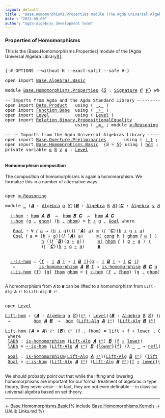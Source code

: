 ```yaml
---
layout: default
title : "Base.Homomorphisms.Properties module (The Agda Universal Algebra Library)"
date : "2021-09-08"
author: "agda-algebras development team"
---
```


### <a id="properties-of-homomorphisms">Properties of Homomorphisms</a>

This is the [Base.Homomorphisms.Properties] module of the [Agda Universal Algebra Library][].

<pre class="Agda">

<a id="353" class="Symbol">{-#</a> <a id="357" class="Keyword">OPTIONS</a> <a id="365" class="Pragma">--without-K</a> <a id="377" class="Pragma">--exact-split</a> <a id="391" class="Pragma">--safe</a> <a id="398" class="Symbol">#-}</a>

<a id="403" class="Keyword">open</a> <a id="408" class="Keyword">import</a> <a id="415" href="Base.Algebras.Basic.html" class="Module">Base.Algebras.Basic</a>

<a id="436" class="Keyword">module</a> <a id="443" href="Base.Homomorphisms.Properties.html" class="Module">Base.Homomorphisms.Properties</a> <a id="473" class="Symbol">{</a><a id="474" href="Base.Homomorphisms.Properties.html#474" class="Bound">𝑆</a> <a id="476" class="Symbol">:</a> <a id="478" href="Base.Algebras.Basic.html#3888" class="Function">Signature</a> <a id="488" href="Base.Algebras.Basic.html#1160" class="Generalizable">𝓞</a> <a id="490" href="Base.Algebras.Basic.html#1162" class="Generalizable">𝓥</a><a id="491" class="Symbol">}</a> <a id="493" class="Keyword">where</a>

<a id="500" class="Comment">-- Imports from Agda and the Agda Standard Library --------------------------------</a>
<a id="584" class="Keyword">open</a> <a id="589" class="Keyword">import</a> <a id="596" href="Data.Product.html" class="Module">Data.Product</a>   <a id="611" class="Keyword">using</a> <a id="617" class="Symbol">(</a> <a id="619" href="Agda.Builtin.Sigma.html#236" class="InductiveConstructor Operator">_,_</a> <a id="623" class="Symbol">)</a>
<a id="625" class="Keyword">open</a> <a id="630" class="Keyword">import</a> <a id="637" href="Function.Base.html" class="Module">Function.Base</a>  <a id="652" class="Keyword">using</a> <a id="658" class="Symbol">(</a> <a id="660" href="Function.Base.html#1031" class="Function Operator">_∘_</a> <a id="664" class="Symbol">)</a>
<a id="666" class="Keyword">open</a> <a id="671" class="Keyword">import</a> <a id="678" href="Level.html" class="Module">Level</a>          <a id="693" class="Keyword">using</a> <a id="699" class="Symbol">(</a> <a id="701" href="Agda.Primitive.html#597" class="Postulate">Level</a> <a id="707" class="Symbol">)</a>
<a id="709" class="Keyword">open</a> <a id="714" class="Keyword">import</a> <a id="721" href="Relation.Binary.PropositionalEquality.html" class="Module">Relation.Binary.PropositionalEquality</a>
                           <a id="786" class="Keyword">using</a> <a id="792" class="Symbol">(</a> <a id="794" href="Agda.Builtin.Equality.html#151" class="Datatype Operator">_≡_</a> <a id="798" class="Symbol">;</a> <a id="800" class="Keyword">module</a> <a id="807" href="Relation.Binary.PropositionalEquality.Core.html#2708" class="Module">≡-Reasoning</a> <a id="819" class="Symbol">;</a> <a id="821" href="Relation.Binary.PropositionalEquality.Core.html#1130" class="Function">cong</a> <a id="826" class="Symbol">;</a> <a id="828" href="Agda.Builtin.Equality.html#208" class="InductiveConstructor">refl</a> <a id="833" class="Symbol">)</a>

<a id="836" class="Comment">-- -- Imports from the Agda Universal Algebras Library --------------------------------</a>
<a id="924" class="Keyword">open</a> <a id="929" class="Keyword">import</a> <a id="936" href="Base.Overture.Preliminaries.html" class="Module">Base.Overture.Preliminaries</a>       <a id="970" class="Keyword">using</a> <a id="976" class="Symbol">(</a> <a id="978" href="Base.Overture.Preliminaries.html#4402" class="Function Operator">∣_∣</a> <a id="982" class="Symbol">;</a> <a id="984" href="Base.Overture.Preliminaries.html#4440" class="Function Operator">∥_∥</a> <a id="988" class="Symbol">)</a>
<a id="990" class="Keyword">open</a> <a id="995" class="Keyword">import</a> <a id="1002" href="Base.Homomorphisms.Basic.html" class="Module">Base.Homomorphisms.Basic</a>  <a id="1028" class="Symbol">{</a><a id="1029" class="Argument">𝑆</a> <a id="1031" class="Symbol">=</a> <a id="1033" href="Base.Homomorphisms.Properties.html#474" class="Bound">𝑆</a><a id="1034" class="Symbol">}</a> <a id="1036" class="Keyword">using</a> <a id="1042" class="Symbol">(</a> <a id="1044" href="Base.Homomorphisms.Basic.html#2682" class="Function">hom</a> <a id="1048" class="Symbol">;</a> <a id="1050" href="Base.Homomorphisms.Basic.html#2573" class="Function">is-homomorphism</a> <a id="1066" class="Symbol">)</a>
<a id="1068" class="Keyword">private</a> <a id="1076" class="Keyword">variable</a> <a id="1085" href="Base.Homomorphisms.Properties.html#1085" class="Generalizable">α</a> <a id="1087" href="Base.Homomorphisms.Properties.html#1087" class="Generalizable">β</a> <a id="1089" href="Base.Homomorphisms.Properties.html#1089" class="Generalizable">γ</a> <a id="1091" href="Base.Homomorphisms.Properties.html#1091" class="Generalizable">ρ</a> <a id="1093" class="Symbol">:</a> <a id="1095" href="Agda.Primitive.html#597" class="Postulate">Level</a>

</pre>


#### <a id="homomorphism-composition">Homomorphism composition</a>

The composition of homomorphisms is again a homomorphism.  We formalize this in a number of alternative ways.

<pre class="Agda">

<a id="1308" class="Keyword">open</a> <a id="1313" href="Relation.Binary.PropositionalEquality.Core.html#2708" class="Module">≡-Reasoning</a>

<a id="1326" class="Keyword">module</a> <a id="1333" href="Base.Homomorphisms.Properties.html#1333" class="Module">_</a> <a id="1335" class="Symbol">(</a><a id="1336" href="Base.Homomorphisms.Properties.html#1336" class="Bound">𝑨</a> <a id="1338" class="Symbol">:</a> <a id="1340" href="Base.Algebras.Basic.html#6257" class="Function">Algebra</a> <a id="1348" href="Base.Homomorphisms.Properties.html#1085" class="Generalizable">α</a> <a id="1350" href="Base.Homomorphisms.Properties.html#474" class="Bound">𝑆</a><a id="1351" class="Symbol">){</a><a id="1353" href="Base.Homomorphisms.Properties.html#1353" class="Bound">𝑩</a> <a id="1355" class="Symbol">:</a> <a id="1357" href="Base.Algebras.Basic.html#6257" class="Function">Algebra</a> <a id="1365" href="Base.Homomorphisms.Properties.html#1087" class="Generalizable">β</a> <a id="1367" href="Base.Homomorphisms.Properties.html#474" class="Bound">𝑆</a><a id="1368" class="Symbol">}(</a><a id="1370" href="Base.Homomorphisms.Properties.html#1370" class="Bound">𝑪</a> <a id="1372" class="Symbol">:</a> <a id="1374" href="Base.Algebras.Basic.html#6257" class="Function">Algebra</a> <a id="1382" href="Base.Homomorphisms.Properties.html#1089" class="Generalizable">γ</a> <a id="1384" href="Base.Homomorphisms.Properties.html#474" class="Bound">𝑆</a><a id="1385" class="Symbol">)</a> <a id="1387" class="Keyword">where</a>

  <a id="1396" href="Base.Homomorphisms.Properties.html#1396" class="Function">∘-hom</a> <a id="1402" class="Symbol">:</a> <a id="1404" href="Base.Homomorphisms.Basic.html#2682" class="Function">hom</a> <a id="1408" href="Base.Homomorphisms.Properties.html#1336" class="Bound">𝑨</a> <a id="1410" href="Base.Homomorphisms.Properties.html#1353" class="Bound">𝑩</a>  <a id="1413" class="Symbol">→</a>  <a id="1416" href="Base.Homomorphisms.Basic.html#2682" class="Function">hom</a> <a id="1420" href="Base.Homomorphisms.Properties.html#1353" class="Bound">𝑩</a> <a id="1422" href="Base.Homomorphisms.Properties.html#1370" class="Bound">𝑪</a>  <a id="1425" class="Symbol">→</a>  <a id="1428" href="Base.Homomorphisms.Basic.html#2682" class="Function">hom</a> <a id="1432" href="Base.Homomorphisms.Properties.html#1336" class="Bound">𝑨</a> <a id="1434" href="Base.Homomorphisms.Properties.html#1370" class="Bound">𝑪</a>
  <a id="1438" href="Base.Homomorphisms.Properties.html#1396" class="Function">∘-hom</a> <a id="1444" class="Symbol">(</a><a id="1445" href="Base.Homomorphisms.Properties.html#1445" class="Bound">g</a> <a id="1447" href="Agda.Builtin.Sigma.html#236" class="InductiveConstructor Operator">,</a> <a id="1449" href="Base.Homomorphisms.Properties.html#1449" class="Bound">ghom</a><a id="1453" class="Symbol">)</a> <a id="1455" class="Symbol">(</a><a id="1456" href="Base.Homomorphisms.Properties.html#1456" class="Bound">h</a> <a id="1458" href="Agda.Builtin.Sigma.html#236" class="InductiveConstructor Operator">,</a> <a id="1460" href="Base.Homomorphisms.Properties.html#1460" class="Bound">hhom</a><a id="1464" class="Symbol">)</a> <a id="1466" class="Symbol">=</a> <a id="1468" href="Base.Homomorphisms.Properties.html#1456" class="Bound">h</a> <a id="1470" href="Function.Base.html#1031" class="Function Operator">∘</a> <a id="1472" href="Base.Homomorphisms.Properties.html#1445" class="Bound">g</a> <a id="1474" href="Agda.Builtin.Sigma.html#236" class="InductiveConstructor Operator">,</a> <a id="1476" href="Base.Homomorphisms.Properties.html#1491" class="Function">Goal</a> <a id="1481" class="Keyword">where</a>

   <a id="1491" href="Base.Homomorphisms.Properties.html#1491" class="Function">Goal</a> <a id="1496" class="Symbol">:</a> <a id="1498" class="Symbol">∀</a> <a id="1500" href="Base.Homomorphisms.Properties.html#1500" class="Bound">𝑓</a> <a id="1502" href="Base.Homomorphisms.Properties.html#1502" class="Bound">a</a> <a id="1504" class="Symbol">→</a> <a id="1506" class="Symbol">(</a><a id="1507" href="Base.Homomorphisms.Properties.html#1456" class="Bound">h</a> <a id="1509" href="Function.Base.html#1031" class="Function Operator">∘</a> <a id="1511" href="Base.Homomorphisms.Properties.html#1445" class="Bound">g</a><a id="1512" class="Symbol">)((</a><a id="1515" href="Base.Homomorphisms.Properties.html#1500" class="Bound">𝑓</a> <a id="1517" href="Base.Algebras.Basic.html#9364" class="Function Operator">̂</a> <a id="1519" href="Base.Homomorphisms.Properties.html#1336" class="Bound">𝑨</a><a id="1520" class="Symbol">)</a> <a id="1522" href="Base.Homomorphisms.Properties.html#1502" class="Bound">a</a><a id="1523" class="Symbol">)</a> <a id="1525" href="Agda.Builtin.Equality.html#151" class="Datatype Operator">≡</a> <a id="1527" class="Symbol">(</a><a id="1528" href="Base.Homomorphisms.Properties.html#1500" class="Bound">𝑓</a> <a id="1530" href="Base.Algebras.Basic.html#9364" class="Function Operator">̂</a> <a id="1532" href="Base.Homomorphisms.Properties.html#1370" class="Bound">𝑪</a><a id="1533" class="Symbol">)(</a><a id="1535" href="Base.Homomorphisms.Properties.html#1456" class="Bound">h</a> <a id="1537" href="Function.Base.html#1031" class="Function Operator">∘</a> <a id="1539" href="Base.Homomorphisms.Properties.html#1445" class="Bound">g</a> <a id="1541" href="Function.Base.html#1031" class="Function Operator">∘</a> <a id="1543" href="Base.Homomorphisms.Properties.html#1502" class="Bound">a</a><a id="1544" class="Symbol">)</a>
   <a id="1549" href="Base.Homomorphisms.Properties.html#1491" class="Function">Goal</a> <a id="1554" href="Base.Homomorphisms.Properties.html#1554" class="Bound">𝑓</a> <a id="1556" href="Base.Homomorphisms.Properties.html#1556" class="Bound">a</a> <a id="1558" class="Symbol">=</a> <a id="1560" class="Symbol">(</a><a id="1561" href="Base.Homomorphisms.Properties.html#1456" class="Bound">h</a> <a id="1563" href="Function.Base.html#1031" class="Function Operator">∘</a> <a id="1565" href="Base.Homomorphisms.Properties.html#1445" class="Bound">g</a><a id="1566" class="Symbol">)((</a><a id="1569" href="Base.Homomorphisms.Properties.html#1554" class="Bound">𝑓</a> <a id="1571" href="Base.Algebras.Basic.html#9364" class="Function Operator">̂</a> <a id="1573" href="Base.Homomorphisms.Properties.html#1336" class="Bound">𝑨</a><a id="1574" class="Symbol">)</a> <a id="1576" href="Base.Homomorphisms.Properties.html#1556" class="Bound">a</a><a id="1577" class="Symbol">)</a>     <a id="1583" href="Relation.Binary.PropositionalEquality.Core.html#2923" class="Function">≡⟨</a> <a id="1586" href="Relation.Binary.PropositionalEquality.Core.html#1130" class="Function">cong</a> <a id="1591" href="Base.Homomorphisms.Properties.html#1456" class="Bound">h</a> <a id="1593" class="Symbol">(</a> <a id="1595" href="Base.Homomorphisms.Properties.html#1449" class="Bound">ghom</a> <a id="1600" href="Base.Homomorphisms.Properties.html#1554" class="Bound">𝑓</a> <a id="1602" href="Base.Homomorphisms.Properties.html#1556" class="Bound">a</a> <a id="1604" class="Symbol">)</a> <a id="1606" href="Relation.Binary.PropositionalEquality.Core.html#2923" class="Function">⟩</a>
              <a id="1622" href="Base.Homomorphisms.Properties.html#1456" class="Bound">h</a> <a id="1624" class="Symbol">((</a><a id="1626" href="Base.Homomorphisms.Properties.html#1554" class="Bound">𝑓</a> <a id="1628" href="Base.Algebras.Basic.html#9364" class="Function Operator">̂</a> <a id="1630" href="Base.Homomorphisms.Properties.html#1353" class="Bound">𝑩</a><a id="1631" class="Symbol">)(</a><a id="1633" href="Base.Homomorphisms.Properties.html#1445" class="Bound">g</a> <a id="1635" href="Function.Base.html#1031" class="Function Operator">∘</a> <a id="1637" href="Base.Homomorphisms.Properties.html#1556" class="Bound">a</a><a id="1638" class="Symbol">))</a>     <a id="1645" href="Relation.Binary.PropositionalEquality.Core.html#2923" class="Function">≡⟨</a> <a id="1648" href="Base.Homomorphisms.Properties.html#1460" class="Bound">hhom</a> <a id="1653" href="Base.Homomorphisms.Properties.html#1554" class="Bound">𝑓</a> <a id="1655" class="Symbol">(</a> <a id="1657" href="Base.Homomorphisms.Properties.html#1445" class="Bound">g</a> <a id="1659" href="Function.Base.html#1031" class="Function Operator">∘</a> <a id="1661" href="Base.Homomorphisms.Properties.html#1556" class="Bound">a</a> <a id="1663" class="Symbol">)</a> <a id="1665" href="Relation.Binary.PropositionalEquality.Core.html#2923" class="Function">⟩</a>
              <a id="1681" class="Symbol">(</a><a id="1682" href="Base.Homomorphisms.Properties.html#1554" class="Bound">𝑓</a> <a id="1684" href="Base.Algebras.Basic.html#9364" class="Function Operator">̂</a> <a id="1686" href="Base.Homomorphisms.Properties.html#1370" class="Bound">𝑪</a><a id="1687" class="Symbol">)(</a><a id="1689" href="Base.Homomorphisms.Properties.html#1456" class="Bound">h</a> <a id="1691" href="Function.Base.html#1031" class="Function Operator">∘</a> <a id="1693" href="Base.Homomorphisms.Properties.html#1445" class="Bound">g</a> <a id="1695" href="Function.Base.html#1031" class="Function Operator">∘</a> <a id="1697" href="Base.Homomorphisms.Properties.html#1556" class="Bound">a</a><a id="1698" class="Symbol">)</a>     <a id="1704" href="Relation.Binary.PropositionalEquality.Core.html#3105" class="Function Operator">∎</a>


  <a id="1710" href="Base.Homomorphisms.Properties.html#1710" class="Function">∘-is-hom</a> <a id="1719" class="Symbol">:</a> <a id="1721" class="Symbol">{</a><a id="1722" href="Base.Homomorphisms.Properties.html#1722" class="Bound">f</a> <a id="1724" class="Symbol">:</a> <a id="1726" href="Base.Overture.Preliminaries.html#4402" class="Function Operator">∣</a> <a id="1728" href="Base.Homomorphisms.Properties.html#1336" class="Bound">𝑨</a> <a id="1730" href="Base.Overture.Preliminaries.html#4402" class="Function Operator">∣</a> <a id="1732" class="Symbol">→</a> <a id="1734" href="Base.Overture.Preliminaries.html#4402" class="Function Operator">∣</a> <a id="1736" href="Base.Homomorphisms.Properties.html#1353" class="Bound">𝑩</a> <a id="1738" href="Base.Overture.Preliminaries.html#4402" class="Function Operator">∣</a><a id="1739" class="Symbol">}{</a><a id="1741" href="Base.Homomorphisms.Properties.html#1741" class="Bound">g</a> <a id="1743" class="Symbol">:</a> <a id="1745" href="Base.Overture.Preliminaries.html#4402" class="Function Operator">∣</a> <a id="1747" href="Base.Homomorphisms.Properties.html#1353" class="Bound">𝑩</a> <a id="1749" href="Base.Overture.Preliminaries.html#4402" class="Function Operator">∣</a> <a id="1751" class="Symbol">→</a> <a id="1753" href="Base.Overture.Preliminaries.html#4402" class="Function Operator">∣</a> <a id="1755" href="Base.Homomorphisms.Properties.html#1370" class="Bound">𝑪</a> <a id="1757" href="Base.Overture.Preliminaries.html#4402" class="Function Operator">∣</a><a id="1758" class="Symbol">}</a>
   <a id="1763" class="Symbol">→</a>         <a id="1773" href="Base.Homomorphisms.Basic.html#2573" class="Function">is-homomorphism</a> <a id="1789" href="Base.Homomorphisms.Properties.html#1336" class="Bound">𝑨</a> <a id="1791" href="Base.Homomorphisms.Properties.html#1353" class="Bound">𝑩</a> <a id="1793" href="Base.Homomorphisms.Properties.html#1722" class="Bound">f</a> <a id="1795" class="Symbol">→</a> <a id="1797" href="Base.Homomorphisms.Basic.html#2573" class="Function">is-homomorphism</a> <a id="1813" href="Base.Homomorphisms.Properties.html#1353" class="Bound">𝑩</a> <a id="1815" href="Base.Homomorphisms.Properties.html#1370" class="Bound">𝑪</a> <a id="1817" href="Base.Homomorphisms.Properties.html#1741" class="Bound">g</a> <a id="1819" class="Symbol">→</a> <a id="1821" href="Base.Homomorphisms.Basic.html#2573" class="Function">is-homomorphism</a> <a id="1837" href="Base.Homomorphisms.Properties.html#1336" class="Bound">𝑨</a> <a id="1839" href="Base.Homomorphisms.Properties.html#1370" class="Bound">𝑪</a> <a id="1841" class="Symbol">(</a><a id="1842" href="Base.Homomorphisms.Properties.html#1741" class="Bound">g</a> <a id="1844" href="Function.Base.html#1031" class="Function Operator">∘</a> <a id="1846" href="Base.Homomorphisms.Properties.html#1722" class="Bound">f</a><a id="1847" class="Symbol">)</a>
  <a id="1851" href="Base.Homomorphisms.Properties.html#1710" class="Function">∘-is-hom</a> <a id="1860" class="Symbol">{</a><a id="1861" href="Base.Homomorphisms.Properties.html#1861" class="Bound">f</a><a id="1862" class="Symbol">}</a> <a id="1864" class="Symbol">{</a><a id="1865" href="Base.Homomorphisms.Properties.html#1865" class="Bound">g</a><a id="1866" class="Symbol">}</a> <a id="1868" href="Base.Homomorphisms.Properties.html#1868" class="Bound">fhom</a> <a id="1873" href="Base.Homomorphisms.Properties.html#1873" class="Bound">ghom</a> <a id="1878" class="Symbol">=</a> <a id="1880" href="Base.Overture.Preliminaries.html#4440" class="Function Operator">∥</a> <a id="1882" href="Base.Homomorphisms.Properties.html#1396" class="Function">∘-hom</a> <a id="1888" class="Symbol">(</a><a id="1889" href="Base.Homomorphisms.Properties.html#1861" class="Bound">f</a> <a id="1891" href="Agda.Builtin.Sigma.html#236" class="InductiveConstructor Operator">,</a> <a id="1893" href="Base.Homomorphisms.Properties.html#1868" class="Bound">fhom</a><a id="1897" class="Symbol">)</a> <a id="1899" class="Symbol">(</a><a id="1900" href="Base.Homomorphisms.Properties.html#1865" class="Bound">g</a> <a id="1902" href="Agda.Builtin.Sigma.html#236" class="InductiveConstructor Operator">,</a> <a id="1904" href="Base.Homomorphisms.Properties.html#1873" class="Bound">ghom</a><a id="1908" class="Symbol">)</a> <a id="1910" href="Base.Overture.Preliminaries.html#4440" class="Function Operator">∥</a>

</pre>

A homomorphism from `𝑨` to `𝑩` can be lifted to a homomorphism from `Lift-Alg 𝑨 ℓᵃ` to `Lift-Alg 𝑩 ℓᵇ`.

<pre class="Agda">

<a id="2044" class="Keyword">open</a> <a id="2049" href="Level.html" class="Module">Level</a>

<a id="Lift-hom"></a><a id="2056" href="Base.Homomorphisms.Properties.html#2056" class="Function">Lift-hom</a> <a id="2065" class="Symbol">:</a> <a id="2067" class="Symbol">{</a><a id="2068" href="Base.Homomorphisms.Properties.html#2068" class="Bound">𝑨</a> <a id="2070" class="Symbol">:</a> <a id="2072" href="Base.Algebras.Basic.html#6257" class="Function">Algebra</a> <a id="2080" href="Base.Homomorphisms.Properties.html#1085" class="Generalizable">α</a> <a id="2082" href="Base.Homomorphisms.Properties.html#474" class="Bound">𝑆</a><a id="2083" class="Symbol">}(</a><a id="2085" href="Base.Homomorphisms.Properties.html#2085" class="Bound">ℓᵃ</a> <a id="2088" class="Symbol">:</a> <a id="2090" href="Agda.Primitive.html#597" class="Postulate">Level</a><a id="2095" class="Symbol">){</a><a id="2097" href="Base.Homomorphisms.Properties.html#2097" class="Bound">𝑩</a> <a id="2099" class="Symbol">:</a> <a id="2101" href="Base.Algebras.Basic.html#6257" class="Function">Algebra</a> <a id="2109" href="Base.Homomorphisms.Properties.html#1087" class="Generalizable">β</a> <a id="2111" href="Base.Homomorphisms.Properties.html#474" class="Bound">𝑆</a><a id="2112" class="Symbol">}</a> <a id="2114" class="Symbol">(</a><a id="2115" href="Base.Homomorphisms.Properties.html#2115" class="Bound">ℓᵇ</a> <a id="2118" class="Symbol">:</a> <a id="2120" href="Agda.Primitive.html#597" class="Postulate">Level</a><a id="2125" class="Symbol">)</a>
 <a id="2128" class="Symbol">→</a>         <a id="2138" href="Base.Homomorphisms.Basic.html#2682" class="Function">hom</a> <a id="2142" href="Base.Homomorphisms.Properties.html#2068" class="Bound">𝑨</a> <a id="2144" href="Base.Homomorphisms.Properties.html#2097" class="Bound">𝑩</a>  <a id="2147" class="Symbol">→</a>  <a id="2150" href="Base.Homomorphisms.Basic.html#2682" class="Function">hom</a> <a id="2154" class="Symbol">(</a><a id="2155" href="Base.Algebras.Basic.html#10825" class="Function">Lift-Alg</a> <a id="2164" href="Base.Homomorphisms.Properties.html#2068" class="Bound">𝑨</a> <a id="2166" href="Base.Homomorphisms.Properties.html#2085" class="Bound">ℓᵃ</a><a id="2168" class="Symbol">)</a> <a id="2170" class="Symbol">(</a><a id="2171" href="Base.Algebras.Basic.html#10825" class="Function">Lift-Alg</a> <a id="2180" href="Base.Homomorphisms.Properties.html#2097" class="Bound">𝑩</a> <a id="2182" href="Base.Homomorphisms.Properties.html#2115" class="Bound">ℓᵇ</a><a id="2184" class="Symbol">)</a>

<a id="2187" href="Base.Homomorphisms.Properties.html#2056" class="Function">Lift-hom</a> <a id="2196" class="Symbol">{</a><a id="2197" class="Argument">𝑨</a> <a id="2199" class="Symbol">=</a> <a id="2201" href="Base.Homomorphisms.Properties.html#2201" class="Bound">𝑨</a><a id="2202" class="Symbol">}</a> <a id="2204" href="Base.Homomorphisms.Properties.html#2204" class="Bound">ℓᵃ</a> <a id="2207" class="Symbol">{</a><a id="2208" href="Base.Homomorphisms.Properties.html#2208" class="Bound">𝑩</a><a id="2209" class="Symbol">}</a> <a id="2211" href="Base.Homomorphisms.Properties.html#2211" class="Bound">ℓᵇ</a> <a id="2214" class="Symbol">(</a><a id="2215" href="Base.Homomorphisms.Properties.html#2215" class="Bound">f</a> <a id="2217" href="Agda.Builtin.Sigma.html#236" class="InductiveConstructor Operator">,</a> <a id="2219" href="Base.Homomorphisms.Properties.html#2219" class="Bound">fhom</a><a id="2223" class="Symbol">)</a> <a id="2225" class="Symbol">=</a> <a id="2227" href="Level.html#457" class="InductiveConstructor">lift</a> <a id="2232" href="Function.Base.html#1031" class="Function Operator">∘</a> <a id="2234" href="Base.Homomorphisms.Properties.html#2215" class="Bound">f</a> <a id="2236" href="Function.Base.html#1031" class="Function Operator">∘</a> <a id="2238" href="Level.html#470" class="Field">lower</a> <a id="2244" href="Agda.Builtin.Sigma.html#236" class="InductiveConstructor Operator">,</a> <a id="2246" href="Base.Homomorphisms.Properties.html#2380" class="Function">Goal</a>
 <a id="2252" class="Keyword">where</a>
 <a id="2259" href="Base.Homomorphisms.Properties.html#2259" class="Function">lABh</a> <a id="2264" class="Symbol">:</a> <a id="2266" href="Base.Homomorphisms.Basic.html#2573" class="Function">is-homomorphism</a> <a id="2282" class="Symbol">(</a><a id="2283" href="Base.Algebras.Basic.html#10825" class="Function">Lift-Alg</a> <a id="2292" href="Base.Homomorphisms.Properties.html#2201" class="Bound">𝑨</a> <a id="2294" href="Base.Homomorphisms.Properties.html#2204" class="Bound">ℓᵃ</a><a id="2296" class="Symbol">)</a> <a id="2298" href="Base.Homomorphisms.Properties.html#2208" class="Bound">𝑩</a> <a id="2300" class="Symbol">(</a><a id="2301" href="Base.Homomorphisms.Properties.html#2215" class="Bound">f</a> <a id="2303" href="Function.Base.html#1031" class="Function Operator">∘</a> <a id="2305" href="Level.html#470" class="Field">lower</a><a id="2310" class="Symbol">)</a>
 <a id="2313" href="Base.Homomorphisms.Properties.html#2259" class="Function">lABh</a> <a id="2318" class="Symbol">=</a> <a id="2320" href="Base.Homomorphisms.Properties.html#1710" class="Function">∘-is-hom</a> <a id="2329" class="Symbol">(</a><a id="2330" href="Base.Algebras.Basic.html#10825" class="Function">Lift-Alg</a> <a id="2339" href="Base.Homomorphisms.Properties.html#2201" class="Bound">𝑨</a> <a id="2341" href="Base.Homomorphisms.Properties.html#2204" class="Bound">ℓᵃ</a><a id="2343" class="Symbol">)</a> <a id="2345" href="Base.Homomorphisms.Properties.html#2208" class="Bound">𝑩</a> <a id="2347" class="Symbol">{</a><a id="2348" href="Level.html#470" class="Field">lower</a><a id="2353" class="Symbol">}{</a><a id="2355" href="Base.Homomorphisms.Properties.html#2215" class="Bound">f</a><a id="2356" class="Symbol">}</a> <a id="2358" class="Symbol">(λ</a> <a id="2361" href="Base.Homomorphisms.Properties.html#2361" class="Bound">_</a> <a id="2363" href="Base.Homomorphisms.Properties.html#2363" class="Bound">_</a> <a id="2365" class="Symbol">→</a> <a id="2367" href="Agda.Builtin.Equality.html#208" class="InductiveConstructor">refl</a><a id="2371" class="Symbol">)</a> <a id="2373" href="Base.Homomorphisms.Properties.html#2219" class="Bound">fhom</a>

 <a id="2380" href="Base.Homomorphisms.Properties.html#2380" class="Function">Goal</a> <a id="2385" class="Symbol">:</a> <a id="2387" href="Base.Homomorphisms.Basic.html#2573" class="Function">is-homomorphism</a><a id="2402" class="Symbol">(</a><a id="2403" href="Base.Algebras.Basic.html#10825" class="Function">Lift-Alg</a> <a id="2412" href="Base.Homomorphisms.Properties.html#2201" class="Bound">𝑨</a> <a id="2414" href="Base.Homomorphisms.Properties.html#2204" class="Bound">ℓᵃ</a><a id="2416" class="Symbol">)(</a><a id="2418" href="Base.Algebras.Basic.html#10825" class="Function">Lift-Alg</a> <a id="2427" href="Base.Homomorphisms.Properties.html#2208" class="Bound">𝑩</a> <a id="2429" href="Base.Homomorphisms.Properties.html#2211" class="Bound">ℓᵇ</a><a id="2431" class="Symbol">)</a> <a id="2433" class="Symbol">(</a><a id="2434" href="Level.html#457" class="InductiveConstructor">lift</a> <a id="2439" href="Function.Base.html#1031" class="Function Operator">∘</a> <a id="2441" class="Symbol">(</a><a id="2442" href="Base.Homomorphisms.Properties.html#2215" class="Bound">f</a> <a id="2444" href="Function.Base.html#1031" class="Function Operator">∘</a> <a id="2446" href="Level.html#470" class="Field">lower</a><a id="2451" class="Symbol">))</a>
 <a id="2455" href="Base.Homomorphisms.Properties.html#2380" class="Function">Goal</a> <a id="2460" class="Symbol">=</a> <a id="2462" href="Base.Homomorphisms.Properties.html#1710" class="Function">∘-is-hom</a> <a id="2471" class="Symbol">(</a><a id="2472" href="Base.Algebras.Basic.html#10825" class="Function">Lift-Alg</a> <a id="2481" href="Base.Homomorphisms.Properties.html#2201" class="Bound">𝑨</a> <a id="2483" href="Base.Homomorphisms.Properties.html#2204" class="Bound">ℓᵃ</a><a id="2485" class="Symbol">)</a> <a id="2487" class="Symbol">(</a><a id="2488" href="Base.Algebras.Basic.html#10825" class="Function">Lift-Alg</a> <a id="2497" href="Base.Homomorphisms.Properties.html#2208" class="Bound">𝑩</a> <a id="2499" href="Base.Homomorphisms.Properties.html#2211" class="Bound">ℓᵇ</a><a id="2501" class="Symbol">){</a><a id="2503" href="Base.Homomorphisms.Properties.html#2215" class="Bound">f</a> <a id="2505" href="Function.Base.html#1031" class="Function Operator">∘</a> <a id="2507" href="Level.html#470" class="Field">lower</a><a id="2512" class="Symbol">}{</a><a id="2514" href="Level.html#457" class="InductiveConstructor">lift</a><a id="2518" class="Symbol">}</a> <a id="2520" href="Base.Homomorphisms.Properties.html#2259" class="Function">lABh</a> <a id="2525" class="Symbol">λ</a> <a id="2527" href="Base.Homomorphisms.Properties.html#2527" class="Bound">_</a> <a id="2529" href="Base.Homomorphisms.Properties.html#2529" class="Bound">_</a> <a id="2531" class="Symbol">→</a> <a id="2533" href="Agda.Builtin.Equality.html#208" class="InductiveConstructor">refl</a>

</pre>

We should probably point out that while the lifting and lowering homomorphisms are important for our formal treatment of algebras in type theory, they never arise---in fact, they are not even definable---in classical universal algebra based on set theory.

---------------------------------

<span style="float:left;">[← Base.Homomorphisms.Basic](Base.Homomorphisms.Basic.html)</span>
<span style="float:right;">[Base.Homomorphisms.Kernels →](Base.Homomorphisms.Kernels.html)</span>

{% include UALib.Links.md %}

